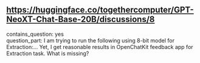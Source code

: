 ## https://huggingface.co/togethercomputer/GPT-NeoXT-Chat-Base-20B/discussions/8

contains_question: yes  
question_part: I am trying to run the following using 8-bit model for Extraction:... Yet, I get reasonable results in OpenChatKit feedback app for Extraction task. What is missing?